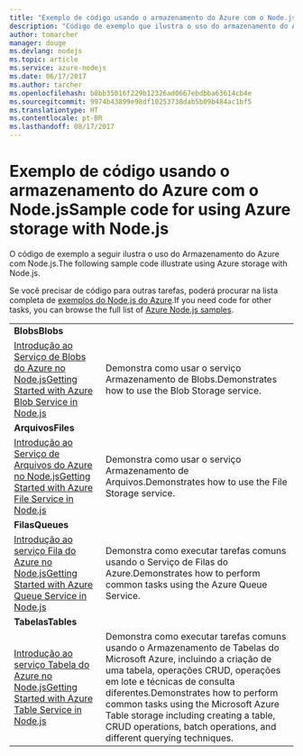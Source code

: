 ```yaml
---
title: "Exemplo de código usando o armazenamento do Azure com o Node.js"
description: "Código de exemplo que ilustra o uso do armazenamento do Azure com Node.js."
author: tomarcher
manager: douge
ms.devlang: nodejs
ms.topic: article
ms.service: azure-nodejs
ms.date: 06/17/2017
ms.author: tarcher
ms.openlocfilehash: b8bb35016f229b12326ad0667ebdbba63614cb4e
ms.sourcegitcommit: 9974b43899e98df10253738dab5b09b484ac1bf5
ms.translationtype: HT
ms.contentlocale: pt-BR
ms.lasthandoff: 08/17/2017
---
```

# <a name="sample-code-for-using-azure-storage-with-nodejs"></a><span data-ttu-id="91874-103">Exemplo de código usando o armazenamento do Azure com o Node.js</span><span class="sxs-lookup"><span data-stu-id="91874-103">Sample code for using Azure storage with Node.js</span></span>

<span data-ttu-id="91874-104">O código de exemplo a seguir ilustra o uso do Armazenamento do Azure com Node.js.</span><span class="sxs-lookup"><span data-stu-id="91874-104">The following sample code illustrate using Azure storage with Node.js.</span></span>

<span data-ttu-id="91874-105">Se você precisar de código para outras tarefas, poderá procurar na lista completa de [exemplos do Node.js do Azure](https://azure.microsoft.com/resources/samples/?term=nodejs).</span><span class="sxs-lookup"><span data-stu-id="91874-105">If you need code for other tasks, you can browse the full list of [Azure Node.js samples](https://azure.microsoft.com/resources/samples/?term=nodejs).</span></span>


| | |
|---|---|
| <span data-ttu-id="91874-106">**Blobs**</span><span class="sxs-lookup"><span data-stu-id="91874-106">**Blobs**</span></span> ||
| [<span data-ttu-id="91874-107">Introdução ao Serviço de Blobs do Azure no Node.js</span><span class="sxs-lookup"><span data-stu-id="91874-107">Getting Started with Azure Blob Service in Node.js</span></span>](https://github.com/Azure-Samples/storage-blob-node-getting-started) | <span data-ttu-id="91874-108">Demonstra como usar o serviço Armazenamento de Blobs.</span><span class="sxs-lookup"><span data-stu-id="91874-108">Demonstrates how to use the Blob Storage service.</span></span> |
| <span data-ttu-id="91874-109">**Arquivos**</span><span class="sxs-lookup"><span data-stu-id="91874-109">**Files**</span></span> ||
| [<span data-ttu-id="91874-110">Introdução ao Serviço de Arquivos do Azure no Node.js</span><span class="sxs-lookup"><span data-stu-id="91874-110">Getting Started with Azure File Service in Node.js</span></span>](https://azure.microsoft.com/resources/samples/storage-file-node-getting-started/) | <span data-ttu-id="91874-111">Demonstra como usar o serviço Armazenamento de Arquivos.</span><span class="sxs-lookup"><span data-stu-id="91874-111">Demonstrates how to use the File Storage service.</span></span> |
| <span data-ttu-id="91874-112">**Filas**</span><span class="sxs-lookup"><span data-stu-id="91874-112">**Queues**</span></span> ||
| [<span data-ttu-id="91874-113">Introdução ao serviço Fila do Azure no Node.js</span><span class="sxs-lookup"><span data-stu-id="91874-113">Getting Started with Azure Queue Service in Node.js</span></span>](https://azure.microsoft.com/resources/samples/storage-queue-node-getting-started/) | <span data-ttu-id="91874-114">Demonstra como executar tarefas comuns usando o Serviço de Filas do Azure.</span><span class="sxs-lookup"><span data-stu-id="91874-114">Demonstrates how to perform common tasks using the Azure Queue Service.</span></span> |
| <span data-ttu-id="91874-115">**Tabelas**</span><span class="sxs-lookup"><span data-stu-id="91874-115">**Tables**</span></span> ||
| [<span data-ttu-id="91874-116">Introdução ao serviço Tabela do Azure no Node.js</span><span class="sxs-lookup"><span data-stu-id="91874-116">Getting Started with Azure Table Service in Node.js</span></span>](https://azure.microsoft.com/resources/samples/storage-table-node-getting-started/) | <span data-ttu-id="91874-117">Demonstra como executar tarefas comuns usando o Armazenamento de Tabelas do Microsoft Azure, incluindo a criação de uma tabela, operações CRUD, operações em lote e técnicas de consulta diferentes.</span><span class="sxs-lookup"><span data-stu-id="91874-117">Demonstrates how to perform common tasks using the Microsoft Azure Table storage including creating a table, CRUD operations, batch operations, and different querying techniques.</span></span> |
